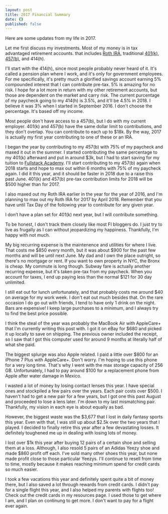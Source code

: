 ```yaml
---
layout: post
title: 2017 Financial Summary
date: {}
published: false
---
```

Here are some updates from my life in 2017.

Let me first discuss my investments. Most of my money is in tax advantaged retirement accounts. that includes [Roth IRA](https://en.wikipedia.org/wiki/Roth_IRA), traditional [401(k)](https://en.wikipedia.org/wiki/401(k)), [457(b)](https://en.wikipedia.org/wiki/457_plan), and 414(h).

I'll start with the 414(h), since most people probably never heard of it. It's called a pension plan where I work, and it's only for government employees. For me specifically, it's pretty much a glorified savings account earning 5% compounded interest that I can contribute pre-tax. 5% is amazing for no risk. I hope for a lot more in return with my other retirement accounts, but those are dependent on the market and carry risk. The current purcentage of my paycheck going to my 414(h) is 3.5%, and it'll be 4.5% in 2018. I believe it was 3% when I started in September 2016. I don't choose the percentage. It's based off my income.

Most people don't have access to a 457(b), but I do with my current employer. 401(k) and 457(b) have the same dollar limit to contributions, and they don't overlap. You can contribute to each up to $18k. By the way, 2017 is actually my first year contributing to one of these or an IRA.

I began the year by contributing to my 457(b) with 75% of my paycheck and maxed it out in the summer. I started contributing the same percentage to my 401(k) afterward and put in around $3k, but I had to start saving for my tuition to [Fullstack Academy](https://www.fullstackacademy.com/). I'll start contributing to my 457(b) again when 2018 starts and hope to max out within 6 months with 75% of my paycheck again. I did it this year, and it should be faster in 2018 due to a raise this past June. 401(k) and 457(b) pre-tax contribution limits for 2018 will be $500 higher than for 2017.

I also maxed out my Roth IRA earlier in the year for the year of 2016, and I'm planning to max out my Roth IRA for 2017 by April 2018. Remember that you have until Tax Day of the following year to contribute for any given year.

I don’t have a plan set for 401(k) next year, but I will contribute something. 


To be honest, I don't track them closely like most FI bloggers do. I just try to live as frugally as I can without jeopardizing my happiness. Thankfully, I'm happy with not much.

My big recurring expense is the maintenence and utilities for where I live. That costs me $850 every month, but it was about $900 for the past few months and will be until next June. My dad and I own the place outright, so there's no mortgage or rent. If you want to own property in NYC, the Bronx is cheap. My commute is long though. Subway fare is actually another recurring expense, but it's taken pre-tax from my paycheck. When you account for taxes, I end up paying less than the normal $121 for 30 day unlimited.

I still eat out for lunch unfortunately, and that probably costs me around $40 on average for my work week. I don't eat out much besides that. On the rare occasion I do go out with friends, I tend to have only 1 drink on the night. Bars are expensive! I keep large purchases to a minimum, and I always try to find the best price possible.

I think the steal of the year was probably the MacBook Air with AppleCare+ that I'm currently writing this post with. I got it on eBay for $680 and picked it up locally to save on shipping. The previous owner included the receipt, so I saw that I got this computer used for around 9 months at literally half of what she paid.

The biggest splurge was also Apple related. I paid a little over $800 for an iPhone 7 Plus with AppleCare+. Don't worry. I'm hoping to use this phone for a very long time. That's why I went with the max storage capacity of 256 GB. Unfortunately, I had to pay around $100 for a replacement phone from Apple after water damage in Mexico.

I wasted a lot of money by losing contact lenses this year. I have special ones and stockpiled a few pairs over the years. Each pair costs over $500. I haven't had to get a new pair for a few years, but I got one this past August and proceeded to lose a lens later. I'm down to my last mismatching pair. Thankfully, my vision in each eye is about equally as bad.

However, the biggest waste was the $3,677 that I lost in daily fantasy sports this year. Even with that, I was still up about $2.5k over the two years that I played. I decided to finally retire this year after a few devastating losses. It definitely toughened me up in dealing with losing lots of money. 

I lost over $1k this year after buying 12 pairs of a certain shoe and selling them at a loss. Although, I also resold 5 pairs of an Adidas Yeezy shoe and made $860 profit off each. I've sold many other shoes this year, but none made profit close to those particular Yeezys. I'll continue to resell from time to time, mostly because it makes reaching minimum spend for credit cards so much easier.

I took a few vacations this year and definitely spent quite a bit of money there, but I also saved a lot through rewards from credit cards. I didn't pay for a single flight this year, and I also helped my parents with flights too! Check out the credit cards in my resources page. I used those to get where I am, and I plan on continung to get more. I don't want to pay for a flight ever again.